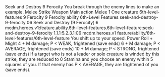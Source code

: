 <ability>
  <name>Seek and Destroy</name>
  <cost>9 Ferocity</cost>
  <flavor>You break through the enemy lines to make an example.</flavor>
  <keywords>
    <keyword>Melee</keyword>
    <keyword>Strike</keyword>
    <keyword>Weapon</keyword>
  </keywords>
  <type>Main action</type>
  <distance>Melee 1</distance>
  <target>One creature</target>
  <metadata>
    <class>6th-level-features</class>
    <cost>9 Ferocity</cost>
    <cost_amount>9</cost_amount>
    <cost_resource>Ferocity</cost_resource>
    <feature_type>ability</feature_type>
    <file_dpath>6th-Level Features</file_dpath>
    <item_id>seek-and-destroy-9-ferocity</item_id>
    <item_index>06</item_index>
    <item_name>Seek and Destroy (9 Ferocity)</item_name>
    <level>6</level>
    <scc>mcdm.heroes.v1:feature.ability.6th-level-features.6th-level-feature:seek-and-destroy-9-ferocity</scc>
    <scdc>1.1.1:5.2.3.1:06</scdc>
    <source>mcdm.heroes.v1</source>
    <type>feature/ability/6th-level-features/6th-level-feature</type>
  </metadata>
  <effects>
    <effect type="mundane">You shift up to your speed.</effect>
    <effect type="roll">
      <roll>Power Roll + Might</roll>
      <t1>4 + M damage; P &lt; WEAK, frightened (save ends)</t1>
      <t2>6 + M damage; P &lt; AVERAGE, frightened (save ends)</t2>
      <t3>10 + M damage; P &lt; STRONG, frightened (save ends)</t3>
    </effect>
    <effect type="mundane">If a target who is not a leader or solo creature is winded by this strike, they are reduced to 0 Stamina and you choose an enemy within 5 squares of you. If that enemy has P &lt; AVERAGE, they are frightened of you (save ends).</effect>
  </effects>
</ability>
